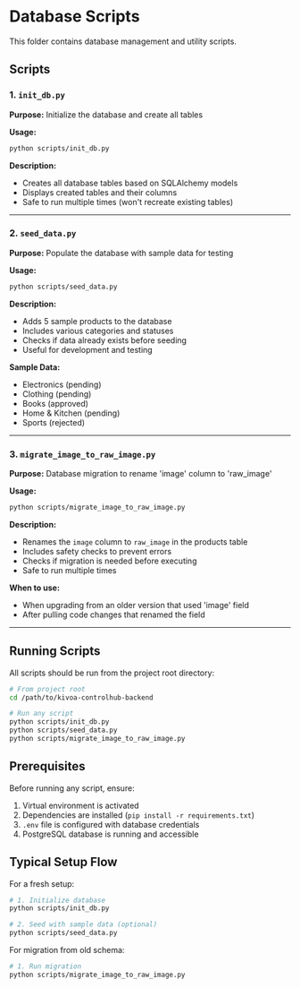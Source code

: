 # Database Scripts

This folder contains database management and utility scripts.

## Scripts

### 1. `init_db.py`
**Purpose:** Initialize the database and create all tables

**Usage:**
```bash
python scripts/init_db.py
```

**Description:**
- Creates all database tables based on SQLAlchemy models
- Displays created tables and their columns
- Safe to run multiple times (won't recreate existing tables)

---

### 2. `seed_data.py`
**Purpose:** Populate the database with sample data for testing

**Usage:**
```bash
python scripts/seed_data.py
```

**Description:**
- Adds 5 sample products to the database
- Includes various categories and statuses
- Checks if data already exists before seeding
- Useful for development and testing

**Sample Data:**
- Electronics (pending)
- Clothing (pending)
- Books (approved)
- Home & Kitchen (pending)
- Sports (rejected)

---

### 3. `migrate_image_to_raw_image.py`
**Purpose:** Database migration to rename 'image' column to 'raw_image'

**Usage:**
```bash
python scripts/migrate_image_to_raw_image.py
```

**Description:**
- Renames the `image` column to `raw_image` in the products table
- Includes safety checks to prevent errors
- Checks if migration is needed before executing
- Safe to run multiple times

**When to use:**
- When upgrading from an older version that used 'image' field
- After pulling code changes that renamed the field

---

## Running Scripts

All scripts should be run from the project root directory:

```bash
# From project root
cd /path/to/kivoa-controlhub-backend

# Run any script
python scripts/init_db.py
python scripts/seed_data.py
python scripts/migrate_image_to_raw_image.py
```

## Prerequisites

Before running any script, ensure:
1. Virtual environment is activated
2. Dependencies are installed (`pip install -r requirements.txt`)
3. `.env` file is configured with database credentials
4. PostgreSQL database is running and accessible

## Typical Setup Flow

For a fresh setup:
```bash
# 1. Initialize database
python scripts/init_db.py

# 2. Seed with sample data (optional)
python scripts/seed_data.py
```

For migration from old schema:
```bash
# 1. Run migration
python scripts/migrate_image_to_raw_image.py
```


